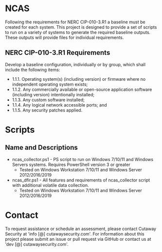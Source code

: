 # NCAS

Following the requirements for NERC CIP-010-3.R1 a baseline must be created for each system. This project is designed to provide a set of scripts to run on a variety of systems to generate the required baseline outputs. These outputs will provide files for individual requirements.

## NERC CIP-010-3.R1 Requirements 

Develop a baseline configuration, individually or by group, which shall include the following items:

* 1.1.1. Operating system(s) (including version) or firmware where no independent operating system exists;
* 1.1.2. Any commercially available or open-source application software (including version) intentionally installed;
* 1.1.3. Any custom software installed;
* 1.1.4. Any logical network accessible ports; and
* 1.1.5. Any security patches applied.

# Scripts

## Name and Descriptions

* ncas_collector.ps1 - PS script to run on Windows 7/10/11 and Windows Servers systems. Requires PowerShell version 3 or greater
  * Tested on Windows Workstation 7/10/11 and Windows Server 2012/2016/2019 
* ncas_dfir.ps1 - All features and requirements of ncas_collector script with additional volatile data collection.
  * Tested on Windows Workstation 7/10/11 and Windows Server 2012/2016/2019

# Contact
To request assistance or schedule an assessment, please contact Cutaway Security at 'info [@] cutawaysecurity.com'.
For information about this project please submit an issue or pull request via GitHub or contact us at 'dev [@] cutawaysecurity.com'.